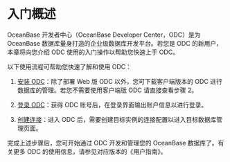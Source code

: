 入门概述 
=========================

OceanBase 开发者中心（OceanBase Developer Center，ODC）是为 OceanBase 数据库量身打造的企业级数据库开发平台。若您是 ODC 的新用户，本章将向您介绍 ODC 使用的入门操作以帮助您快速上手 ODC。​

以下使用流程可帮助您快速了解和使用 ODC：

1. [安装 ODC](../6.client-odc-user-guide/1.client-odc-install-odc.md)：除了部署 Web 版 ODC 以外，您可下载客户端版本的 ODC 进行数据库的管理。若您不需要使用客户端版 ODC 请直接查看步骤 2。

   

2. [登录 ODC](../5.web-odc-user-guide/1.log-on-to-odc/1.log-on-to-odc-account.md)：获得 ODC 账号后，在登录界面输出账户信息以进行登录。

   

3. [创建连接](../5.web-odc-user-guide/3.web-odc-connect-database/1.web-odc-create-private-connection.md)：进入 ODC 后，需要创建目标实例的连接配置以进入目标数据库管理页面。​

   




完成上述步骤后，您可开始通过 ODC 开发和管理您的 OceanBase 数据库了。有关更多 ODC 的使用信息，请参见对应版本的《用户指南》。
